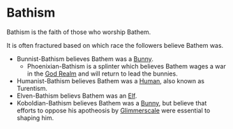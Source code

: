# Bathism

Bathism is the faith of those who worship Bathem.

It is often fractured based on which race the followers believe Bathem was.

- Bunnist-Bathism believes Bathem was a [Bunny](../races/bunnies.md).
	-	Phoenixian-Bathism is a splinter which believes Bathem wages a war in the [God Realm](../locations/god_realm.md) and will return to lead the bunnies.
- Humanist-Bathism believes Bathem was a [Human](../races/humans.md), also known as Turentism.
- Elven-Bathism believs Bathem was an [Elf](../races/elves.md).
- Koboldian-Bathism believes Bathem was a [Bunny](../races/bunnies.md), but believe that efforts to oppose his apotheosis by [Glimmerscale](../people/individuals/glimmerscale.md) were essential to shaping him. 
